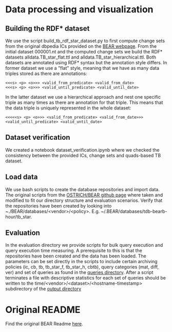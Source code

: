 # Data processing and visualization 
## Building the RDF* dataset
We use the script build_tb_rdf_star_dataset.py to first compute change sets from the original dbpedia ICs provided on the [BEAR webpage](https://aic.ai.wu.ac.at/qadlod/bear.html). From the initial dataset 000001.nt and the computed change sets we build the RDF* datasets alldata.TB_star_flat.ttl and alldata.TB_star_hierarchical.ttl. Both datasets are annotated using RDF* syntax but the annotation style differs. In former dataset we use a "flat" style, meaning that we have as many data triples stored as there are annotations:
```
<<<s> <p> <o>>> <valid_from_predicate> <valid_from_date> 
<<<s> <p> <o>>> <valid_until_predicate> <valid_until_date> 
```
In the latter dataset we use a hierarchical approach and nest one specific triple as many times as there are annotation for that triple. This means that the data triple is uniquely represented in the whole dataset: 
```
<<<<<s> <p> <o>>> <valid_from_predicate> <valid_from_date>>> <valid_until_predicate> <valid_until_date> 
```


## Dataset verification
We created a notebook dataset_verification.ipynb where we checked the consistency between the provided ICs, change sets and quads-based TB dataset. 

## Load data
We use bash scripts to create the database repositories and import data. The original scripts from the [OSTRICH/BEAR github page](https://github.com/rdfostrich/BEAR/tree/master/src/common/data-prepare-scripts) where taken and modified to fit our directory structure and evaluation scenarios. Verify that the repositories have been created by looking into ~./BEAR/databases/\<vendor\>/\<policy\>. E.g. ~/.BEAR/databases/tdb-bearb-hour/tb_star. 

## Evaluation
In the evaluation directory we provide scripts for bulk query execution and query execution time measuring. A prerequisite to this is that the repositories have been created and the data has been loaded. The parameters can be set directly in the scripts to include certain archiving policies (ic, cb, tb, tb_star_f, tb_star_h, cbtb), query categories (mat, diff, ver) and set of queries as found in the [queries directory](https://github.com/GreenfishK/BEAR/tree/master/data/queries). After a script terminates a file with descriptive statistics for each set of queries should be written to the time/\<vendor\>/\<dataset\>/\<hostname-timestamp\> subdirectory of the [output directory](https://github.com/GreenfishK/BEAR/tree/master/data/output) 

# Original README
Find the original BEAR Readme [here](https://github.com/GreenfishK/BEAR/blob/master/scripts/README).
